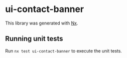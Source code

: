 # ui-contact-banner

This library was generated with [Nx](https://nx.dev).

## Running unit tests

Run `nx test ui-contact-banner` to execute the unit tests.

